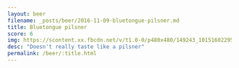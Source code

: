 ```yaml
---
layout: beer
filename: _posts/beer/2016-11-09-bluetongue-pilsner.md
title: Bluetongue pilsner
score: 6
img: https://scontent.xx.fbcdn.net/v/t1.0-0/p480x480/149243_10151602295168745_1910196412_n.jpg?oh=709de1a2f54ed6cea82e52c484fcc441&oe=5924B8C7
desc: "Doesn't really taste like a pilsner"
permalink: /beer/:title.html
---
```

